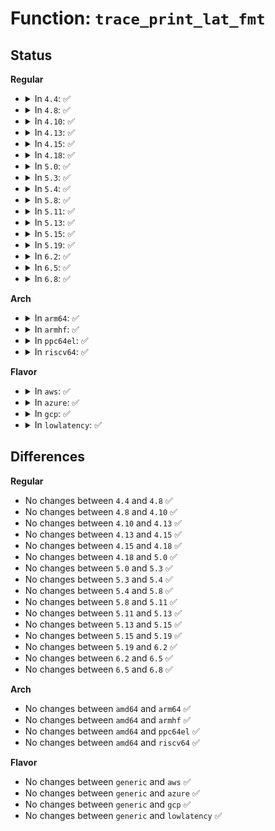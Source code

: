 # Function: <code>trace_print_lat_fmt</code>

## Status
<b>Regular</b>
<ul>
<li>
<details>
<summary>In <code>4.4</code>: ✅</summary>

```c
int trace_print_lat_fmt(struct trace_seq *s, struct trace_entry *entry);
```

**Collision:** Unique Global

**Inline:** No

**Transformation:** False

**Instances:**

```
In kernel/trace/trace_output.c (ffffffff81154de0)
Location: kernel/trace/trace_output.c:385
Inline: False
Direct callers:
  - kernel/trace/trace_output.c:trace_print_context
  - kernel/trace/trace_output.c:trace_print_lat_context
  - kernel/trace/trace_functions_graph.c:print_graph_irq
  - kernel/trace/trace_functions_graph.c:print_graph_prologue
```
**Symbols:**

```
ffffffff81154de0-ffffffff81154ec0: trace_print_lat_fmt (STB_GLOBAL)
```
</details>
</li>
<li>
<details>
<summary>In <code>4.8</code>: ✅</summary>

```c
int trace_print_lat_fmt(struct trace_seq *s, struct trace_entry *entry);
```

**Collision:** Unique Global

**Inline:** No

**Transformation:** False

**Instances:**

```
In kernel/trace/trace_output.c (ffffffff8115e0f0)
Location: kernel/trace/trace_output.c:385
Inline: False
Direct callers:
  - kernel/trace/trace_output.c:trace_print_lat_context
  - kernel/trace/trace_output.c:trace_print_context
  - kernel/trace/trace_functions_graph.c:print_graph_prologue
  - kernel/trace/trace_functions_graph.c:print_graph_irq
```
**Symbols:**

```
ffffffff8115e0f0-ffffffff8115e1fd: trace_print_lat_fmt (STB_GLOBAL)
```
</details>
</li>
<li>
<details>
<summary>In <code>4.10</code>: ✅</summary>

```c
int trace_print_lat_fmt(struct trace_seq *s, struct trace_entry *entry);
```

**Collision:** Unique Global

**Inline:** No

**Transformation:** False

**Instances:**

```
In kernel/trace/trace_output.c (ffffffff81168b60)
Location: kernel/trace/trace_output.c:385
Inline: False
Direct callers:
  - kernel/trace/trace_output.c:trace_print_lat_context
  - kernel/trace/trace_output.c:trace_print_context
  - kernel/trace/trace_functions_graph.c:print_graph_prologue
  - kernel/trace/trace_functions_graph.c:print_graph_irq
```
**Symbols:**

```
ffffffff81168b60-ffffffff81168c6d: trace_print_lat_fmt (STB_GLOBAL)
```
</details>
</li>
<li>
<details>
<summary>In <code>4.13</code>: ✅</summary>

```c
int trace_print_lat_fmt(struct trace_seq *s, struct trace_entry *entry);
```

**Collision:** Unique Global

**Inline:** No

**Transformation:** False

**Instances:**

```
In kernel/trace/trace_output.c (ffffffff8116bac0)
Location: kernel/trace/trace_output.c:446
Inline: False
Direct callers:
  - kernel/trace/trace_output.c:trace_print_lat_context
  - kernel/trace/trace_output.c:trace_print_context
  - kernel/trace/trace_functions_graph.c:print_graph_prologue
  - kernel/trace/trace_functions_graph.c:print_graph_irq
```
**Symbols:**

```
ffffffff8116bac0-ffffffff8116bbcd: trace_print_lat_fmt (STB_GLOBAL)
```
</details>
</li>
<li>
<details>
<summary>In <code>4.15</code>: ✅</summary>

```c
int trace_print_lat_fmt(struct trace_seq *s, struct trace_entry *entry);
```

**Collision:** Unique Global

**Inline:** No

**Transformation:** False

**Instances:**

```
In kernel/trace/trace_output.c (ffffffff81178b50)
Location: kernel/trace/trace_output.c:446
Inline: False
Direct callers:
  - kernel/trace/trace_output.c:trace_print_lat_context
  - kernel/trace/trace_output.c:trace_print_context
  - kernel/trace/trace_functions_graph.c:print_graph_prologue
  - kernel/trace/trace_functions_graph.c:print_graph_irq
```
**Symbols:**

```
ffffffff81178b50-ffffffff81178c5d: trace_print_lat_fmt (STB_GLOBAL)
```
</details>
</li>
<li>
<details>
<summary>In <code>4.18</code>: ✅</summary>

```c
int trace_print_lat_fmt(struct trace_seq *s, struct trace_entry *entry);
```

**Collision:** Unique Global

**Inline:** No

**Transformation:** False

**Instances:**

```
In kernel/trace/trace_output.c (ffffffff81187d50)
Location: kernel/trace/trace_output.c:446
Inline: False
Direct callers:
  - kernel/trace/trace_output.c:trace_print_lat_context
  - kernel/trace/trace_output.c:trace_print_context
  - kernel/trace/trace_functions_graph.c:print_graph_prologue
  - kernel/trace/trace_functions_graph.c:print_graph_irq
```
**Symbols:**

```
ffffffff81187d50-ffffffff81187e5d: trace_print_lat_fmt (STB_GLOBAL)
```
</details>
</li>
<li>
<details>
<summary>In <code>5.0</code>: ✅</summary>

```c
int trace_print_lat_fmt(struct trace_seq *s, struct trace_entry *entry);
```

**Collision:** Unique Global

**Inline:** No

**Transformation:** False

**Instances:**

```
In kernel/trace/trace_output.c (ffffffff81195600)
Location: kernel/trace/trace_output.c:425
Inline: False
Direct callers:
  - kernel/trace/trace_output.c:trace_print_lat_context
  - kernel/trace/trace_output.c:trace_print_context
  - kernel/trace/trace_functions_graph.c:print_graph_prologue
  - kernel/trace/trace_functions_graph.c:print_graph_irq
```
**Symbols:**

```
ffffffff81195600-ffffffff8119570d: trace_print_lat_fmt (STB_GLOBAL)
```
</details>
</li>
<li>
<details>
<summary>In <code>5.3</code>: ✅</summary>

```c
int trace_print_lat_fmt(struct trace_seq *s, struct trace_entry *entry);
```

**Collision:** Unique Global

**Inline:** No

**Transformation:** False

**Instances:**

```
In kernel/trace/trace_output.c (ffffffff811a32d0)
Location: kernel/trace/trace_output.c:425
Inline: False
Direct callers:
  - kernel/trace/trace_output.c:trace_print_lat_context
  - kernel/trace/trace_output.c:trace_print_context
  - kernel/trace/trace_functions_graph.c:print_graph_prologue
  - kernel/trace/trace_functions_graph.c:print_graph_irq
```
**Symbols:**

```
ffffffff811a32d0-ffffffff811a33dd: trace_print_lat_fmt (STB_GLOBAL)
```
</details>
</li>
<li>
<details>
<summary>In <code>5.4</code>: ✅</summary>

```c
int trace_print_lat_fmt(struct trace_seq *s, struct trace_entry *entry);
```

**Collision:** Unique Global

**Inline:** No

**Transformation:** False

**Instances:**

```
In kernel/trace/trace_output.c (ffffffff811aeca0)
Location: kernel/trace/trace_output.c:425
Inline: False
Direct callers:
  - kernel/trace/trace_output.c:trace_print_lat_context
  - kernel/trace/trace_output.c:trace_print_context
  - kernel/trace/trace_functions_graph.c:print_graph_prologue
  - kernel/trace/trace_functions_graph.c:print_graph_irq
```
**Symbols:**

```
ffffffff811aeca0-ffffffff811aedad: trace_print_lat_fmt (STB_GLOBAL)
```
</details>
</li>
<li>
<details>
<summary>In <code>5.8</code>: ✅</summary>

```c
int trace_print_lat_fmt(struct trace_seq *s, struct trace_entry *entry);
```

**Collision:** Unique Global

**Inline:** No

**Transformation:** False

**Instances:**

```
In kernel/trace/trace_output.c (ffffffff811c6ef0)
Location: kernel/trace/trace_output.c:440
Inline: False
Direct callers:
  - kernel/trace/trace_output.c:trace_print_lat_context
  - kernel/trace/trace_output.c:trace_print_context
  - kernel/trace/trace_functions_graph.c:print_graph_prologue
  - kernel/trace/trace_functions_graph.c:print_graph_irq
```
**Symbols:**

```
ffffffff811c6ef0-ffffffff811c6ffd: trace_print_lat_fmt (STB_GLOBAL)
```
</details>
</li>
<li>
<details>
<summary>In <code>5.11</code>: ✅</summary>

```c
int trace_print_lat_fmt(struct trace_seq *s, struct trace_entry *entry);
```

**Collision:** Unique Global

**Inline:** No

**Transformation:** False

**Instances:**

```
In kernel/trace/trace_output.c (ffffffff811c4600)
Location: kernel/trace/trace_output.c:440
Inline: False
Direct callers:
  - kernel/trace/trace_output.c:trace_print_lat_context
  - kernel/trace/trace_output.c:trace_print_context
  - kernel/trace/trace_functions_graph.c:print_graph_prologue
  - kernel/trace/trace_functions_graph.c:print_graph_irq
```
**Symbols:**

```
ffffffff811c4600-ffffffff811c470d: trace_print_lat_fmt (STB_GLOBAL)
```
</details>
</li>
<li>
<details>
<summary>In <code>5.13</code>: ✅</summary>

```c
int trace_print_lat_fmt(struct trace_seq *s, struct trace_entry *entry);
```

**Collision:** Unique Global

**Inline:** No

**Transformation:** False

**Instances:**

```
In kernel/trace/trace_output.c (ffffffff811c5680)
Location: kernel/trace/trace_output.c:450
Inline: False
Direct callers:
  - kernel/trace/trace_output.c:trace_print_lat_context
  - kernel/trace/trace_output.c:trace_print_context
  - kernel/trace/trace_functions_graph.c:print_graph_prologue
  - kernel/trace/trace_functions_graph.c:print_graph_irq
```
**Symbols:**

```
ffffffff811c5680-ffffffff811c578d: trace_print_lat_fmt (STB_GLOBAL)
```
</details>
</li>
<li>
<details>
<summary>In <code>5.15</code>: ✅</summary>

```c
int trace_print_lat_fmt(struct trace_seq *s, struct trace_entry *entry);
```

**Collision:** Unique Global

**Inline:** No

**Transformation:** False

**Instances:**

```
In kernel/trace/trace_output.c (ffffffff811f0bd0)
Location: kernel/trace/trace_output.c:450
Inline: False
Direct callers:
  - kernel/trace/trace_output.c:trace_print_lat_context
  - kernel/trace/trace_output.c:trace_print_context
  - kernel/trace/trace_functions_graph.c:print_graph_prologue
  - kernel/trace/trace_functions_graph.c:print_graph_irq
```
**Symbols:**

```
ffffffff811f0bd0-ffffffff811f0d23: trace_print_lat_fmt (STB_GLOBAL)
```
</details>
</li>
<li>
<details>
<summary>In <code>5.19</code>: ✅</summary>

```c
int trace_print_lat_fmt(struct trace_seq *s, struct trace_entry *entry);
```

**Collision:** Unique Global

**Inline:** No

**Transformation:** False

**Instances:**

```
In kernel/trace/trace_output.c (ffffffff81229370)
Location: kernel/trace/trace_output.c:441
Inline: False
Direct callers:
  - kernel/trace/trace_output.c:trace_print_lat_context
  - kernel/trace/trace_output.c:trace_print_context
  - kernel/trace/trace_functions_graph.c:print_graph_prologue
  - kernel/trace/trace_functions_graph.c:print_graph_irq
```
**Symbols:**

```
ffffffff81229370-ffffffff81229506: trace_print_lat_fmt (STB_GLOBAL)
```
</details>
</li>
<li>
<details>
<summary>In <code>6.2</code>: ✅</summary>

```c
int trace_print_lat_fmt(struct trace_seq *s, struct trace_entry *entry);
```

**Collision:** Unique Global

**Inline:** No

**Transformation:** False

**Instances:**

```
In kernel/trace/trace_output.c (ffffffff81274a50)
Location: kernel/trace/trace_output.c:441
Inline: False
Direct callers:
  - kernel/trace/trace_output.c:trace_print_lat_context
  - kernel/trace/trace_output.c:trace_print_context
  - kernel/trace/trace_functions_graph.c:print_graph_prologue
  - kernel/trace/trace_functions_graph.c:print_graph_irq
```
**Symbols:**

```
ffffffff81274a50-ffffffff81274be6: trace_print_lat_fmt (STB_GLOBAL)
```
</details>
</li>
<li>
<details>
<summary>In <code>6.5</code>: ✅</summary>

```c
int trace_print_lat_fmt(struct trace_seq *s, struct trace_entry *entry);
```

**Collision:** Unique Global

**Inline:** No

**Transformation:** False

**Instances:**

```
In kernel/trace/trace_output.c (ffffffff8128c220)
Location: kernel/trace/trace_output.c:444
Inline: False
Direct callers:
  - kernel/trace/trace_output.c:trace_print_lat_context
  - kernel/trace/trace_output.c:trace_print_context
  - kernel/trace/trace_functions_graph.c:print_graph_prologue
  - kernel/trace/trace_functions_graph.c:print_graph_irq
```
**Symbols:**

```
ffffffff8128c220-ffffffff8128c3b6: trace_print_lat_fmt (STB_GLOBAL)
```
</details>
</li>
<li>
<details>
<summary>In <code>6.8</code>: ✅</summary>

```c
int trace_print_lat_fmt(struct trace_seq *s, struct trace_entry *entry);
```

**Collision:** Unique Global

**Inline:** No

**Transformation:** False

**Instances:**

```
In kernel/trace/trace_output.c (ffffffff812a75f0)
Location: kernel/trace/trace_output.c:444
Inline: False
Direct callers:
  - kernel/trace/trace_output.c:trace_print_lat_context
  - kernel/trace/trace_output.c:trace_print_context
  - kernel/trace/trace_functions_graph.c:print_graph_prologue
  - kernel/trace/trace_functions_graph.c:print_graph_irq
```
**Symbols:**

```
ffffffff812a75f0-ffffffff812a7786: trace_print_lat_fmt (STB_GLOBAL)
```
</details>
</li>
</ul>
<b>Arch</b>
<ul>
<li>
<details>
<summary>In <code>arm64</code>: ✅</summary>

```c
int trace_print_lat_fmt(struct trace_seq *s, struct trace_entry *entry);
```

**Collision:** Unique Global

**Inline:** No

**Transformation:** False

**Instances:**

```
In kernel/trace/trace_output.c (ffff80001022c268)
Location: kernel/trace/trace_output.c:425
Inline: False
Direct callers:
  - kernel/trace/trace_output.c:trace_print_lat_context
  - kernel/trace/trace_output.c:trace_print_context
  - kernel/trace/trace_functions_graph.c:print_graph_prologue
  - kernel/trace/trace_functions_graph.c:print_graph_irq
```
**Symbols:**

```
ffff80001022c268-ffff80001022c37c: trace_print_lat_fmt (STB_GLOBAL)
```
</details>
</li>
<li>
<details>
<summary>In <code>armhf</code>: ✅</summary>

```c
int trace_print_lat_fmt(struct trace_seq *s, struct trace_entry *entry);
```

**Collision:** Unique Global

**Inline:** No

**Transformation:** False

**Instances:**

```
In kernel/trace/trace_output.c (c046987c)
Location: kernel/trace/trace_output.c:425
Inline: False
Direct callers:
  - kernel/trace/trace_output.c:trace_print_lat_context
  - kernel/trace/trace_output.c:trace_print_context
  - kernel/trace/trace_functions_graph.c:print_graph_prologue
  - kernel/trace/trace_functions_graph.c:print_graph_irq
```
**Symbols:**

```
c046987c-c04699a4: trace_print_lat_fmt (STB_GLOBAL)
```
</details>
</li>
<li>
<details>
<summary>In <code>ppc64el</code>: ✅</summary>

```c
int trace_print_lat_fmt(struct trace_seq *s, struct trace_entry *entry);
```

**Collision:** Unique Global

**Inline:** No

**Transformation:** False

**Instances:**

```
In kernel/trace/trace_output.c (c0000000002b46c0)
Location: kernel/trace/trace_output.c:425
Inline: False
Direct callers:
  - kernel/trace/trace_output.c:trace_print_lat_context
  - kernel/trace/trace_output.c:trace_print_context
  - kernel/trace/trace_functions_graph.c:print_graph_prologue
  - kernel/trace/trace_functions_graph.c:print_graph_irq
```
**Symbols:**

```
c0000000002b46c0-c0000000002b4864: trace_print_lat_fmt (STB_GLOBAL)
```
</details>
</li>
<li>
<details>
<summary>In <code>riscv64</code>: ✅</summary>

```c
int trace_print_lat_fmt(struct trace_seq *s, struct trace_entry *entry);
```

**Collision:** Unique Global

**Inline:** No

**Transformation:** False

**Instances:**

```
In kernel/trace/trace_output.c (ffffffe0001860d0)
Location: kernel/trace/trace_output.c:425
Inline: False
Direct callers:
  - kernel/trace/trace_output.c:trace_print_lat_context
  - kernel/trace/trace_output.c:trace_print_context
  - kernel/trace/trace_functions_graph.c:print_graph_prologue
  - kernel/trace/trace_functions_graph.c:print_graph_irq
```
**Symbols:**

```
ffffffe0001860d0-ffffffe0001861d0: trace_print_lat_fmt (STB_GLOBAL)
```
</details>
</li>
</ul>
<b>Flavor</b>
<ul>
<li>
<details>
<summary>In <code>aws</code>: ✅</summary>

```c
int trace_print_lat_fmt(struct trace_seq *s, struct trace_entry *entry);
```

**Collision:** Unique Global

**Inline:** No

**Transformation:** False

**Instances:**

```
In kernel/trace/trace_output.c (ffffffff811a72c0)
Location: kernel/trace/trace_output.c:425
Inline: False
Direct callers:
  - kernel/trace/trace_output.c:trace_print_lat_context
  - kernel/trace/trace_output.c:trace_print_context
  - kernel/trace/trace_functions_graph.c:print_graph_prologue
  - kernel/trace/trace_functions_graph.c:print_graph_irq
```
**Symbols:**

```
ffffffff811a72c0-ffffffff811a73cd: trace_print_lat_fmt (STB_GLOBAL)
```
</details>
</li>
<li>
<details>
<summary>In <code>azure</code>: ✅</summary>

```c
int trace_print_lat_fmt(struct trace_seq *s, struct trace_entry *entry);
```

**Collision:** Unique Global

**Inline:** No

**Transformation:** False

**Instances:**

```
In kernel/trace/trace_output.c (ffffffff8119a240)
Location: kernel/trace/trace_output.c:425
Inline: False
Direct callers:
  - kernel/trace/trace_output.c:trace_print_lat_context
  - kernel/trace/trace_output.c:trace_print_context
  - kernel/trace/trace_functions_graph.c:print_graph_prologue
  - kernel/trace/trace_functions_graph.c:print_graph_irq
```
**Symbols:**

```
ffffffff8119a240-ffffffff8119a34d: trace_print_lat_fmt (STB_GLOBAL)
```
</details>
</li>
<li>
<details>
<summary>In <code>gcp</code>: ✅</summary>

```c
int trace_print_lat_fmt(struct trace_seq *s, struct trace_entry *entry);
```

**Collision:** Unique Global

**Inline:** No

**Transformation:** False

**Instances:**

```
In kernel/trace/trace_output.c (ffffffff811a5090)
Location: kernel/trace/trace_output.c:425
Inline: False
Direct callers:
  - kernel/trace/trace_output.c:trace_print_lat_context
  - kernel/trace/trace_output.c:trace_print_context
  - kernel/trace/trace_functions_graph.c:print_graph_prologue
  - kernel/trace/trace_functions_graph.c:print_graph_irq
```
**Symbols:**

```
ffffffff811a5090-ffffffff811a519d: trace_print_lat_fmt (STB_GLOBAL)
```
</details>
</li>
<li>
<details>
<summary>In <code>lowlatency</code>: ✅</summary>

```c
int trace_print_lat_fmt(struct trace_seq *s, struct trace_entry *entry);
```

**Collision:** Unique Global

**Inline:** No

**Transformation:** False

**Instances:**

```
In kernel/trace/trace_output.c (ffffffff811b2e30)
Location: kernel/trace/trace_output.c:425
Inline: False
Direct callers:
  - kernel/trace/trace_output.c:trace_print_lat_context
  - kernel/trace/trace_output.c:trace_print_context
  - kernel/trace/trace_functions_graph.c:print_graph_prologue
  - kernel/trace/trace_functions_graph.c:print_graph_irq
```
**Symbols:**

```
ffffffff811b2e30-ffffffff811b2f3d: trace_print_lat_fmt (STB_GLOBAL)
```
</details>
</li>
</ul>

## Differences
<b>Regular</b>
<ul>
<li>
No changes between <code>4.4</code> and <code>4.8</code> ✅
</li>
<li>
No changes between <code>4.8</code> and <code>4.10</code> ✅
</li>
<li>
No changes between <code>4.10</code> and <code>4.13</code> ✅
</li>
<li>
No changes between <code>4.13</code> and <code>4.15</code> ✅
</li>
<li>
No changes between <code>4.15</code> and <code>4.18</code> ✅
</li>
<li>
No changes between <code>4.18</code> and <code>5.0</code> ✅
</li>
<li>
No changes between <code>5.0</code> and <code>5.3</code> ✅
</li>
<li>
No changes between <code>5.3</code> and <code>5.4</code> ✅
</li>
<li>
No changes between <code>5.4</code> and <code>5.8</code> ✅
</li>
<li>
No changes between <code>5.8</code> and <code>5.11</code> ✅
</li>
<li>
No changes between <code>5.11</code> and <code>5.13</code> ✅
</li>
<li>
No changes between <code>5.13</code> and <code>5.15</code> ✅
</li>
<li>
No changes between <code>5.15</code> and <code>5.19</code> ✅
</li>
<li>
No changes between <code>5.19</code> and <code>6.2</code> ✅
</li>
<li>
No changes between <code>6.2</code> and <code>6.5</code> ✅
</li>
<li>
No changes between <code>6.5</code> and <code>6.8</code> ✅
</li>
</ul>
<b>Arch</b>
<ul>
<li>
No changes between <code>amd64</code> and <code>arm64</code> ✅
</li>
<li>
No changes between <code>amd64</code> and <code>armhf</code> ✅
</li>
<li>
No changes between <code>amd64</code> and <code>ppc64el</code> ✅
</li>
<li>
No changes between <code>amd64</code> and <code>riscv64</code> ✅
</li>
</ul>
<b>Flavor</b>
<ul>
<li>
No changes between <code>generic</code> and <code>aws</code> ✅
</li>
<li>
No changes between <code>generic</code> and <code>azure</code> ✅
</li>
<li>
No changes between <code>generic</code> and <code>gcp</code> ✅
</li>
<li>
No changes between <code>generic</code> and <code>lowlatency</code> ✅
</li>
</ul>
